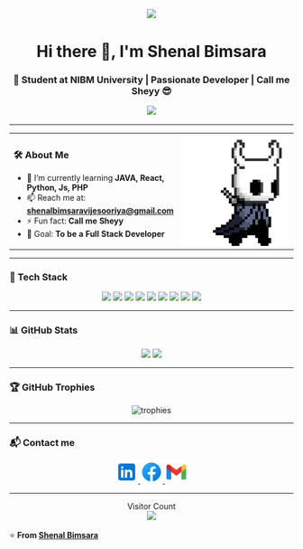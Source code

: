 <p align="center">
  <img src="https://github.com/7oSkaaa/7oSkaaa/blob/main/Images/about_me.gif?raw=true" width="50px">
</p>

<h1 align="center">Hi there 👋, I'm Shenal Bimsara</h1>
<h3 align="center">🚀 Student at NIBM University | Passionate Developer | Call me Sheyy 😎</h3>

<p align="center">
  <img src="https://readme-typing-svg.herokuapp.com?font=Fira+Code&pause=1000&color=00C0FF&center=true&vCenter=true&width=500&lines=💻+Learning+JAVA%2C+React%2C+Python%2C+PHP;⚡+Loves+to+Build+Web+and+Apps;🌟+Always+Exploring+New+Techs">
</p>

---

<table align="center">
<tr border="none">
<td width="50%" align="left">
  
### 🛠️ About Me 

- 🌱 I’m currently learning **JAVA, React, Python, Js, PHP**
- 📫 Reach me at: **shenalbimsaravijesooriya@gmail.com**
- ⚡ Fun fact: **Call me Sheyy**  
- 🎯 Goal: **To be a Full Stack Developer**

</td>
<td width="50%" align="center">
  <img src="https://raw.githubusercontent.com/TanZng/TanZng/master/assets/hollor_knight3.gif" width="200"/>
</td>
</tr>
</table>

---

### 🌟 Tech Stack
<div align="center">
  <img src="https://img.shields.io/badge/HTML5-E34F26?logo=html5&logoColor=white" />
  <img src="https://img.shields.io/badge/CSS3-1572B6?logo=css3&logoColor=white" />
  <img src="https://img.shields.io/badge/JavaScript-F7DF1E?logo=javascript&logoColor=black" />
  <img src="https://img.shields.io/badge/React-61DAFB?logo=react&logoColor=black" />
  <img src="https://img.shields.io/badge/Node.js-339933?logo=node.js&logoColor=white" />
  <img src="https://img.shields.io/badge/Python-3776AB?logo=python&logoColor=white" />
  <img src="https://img.shields.io/badge/Java-007396?logo=java&logoColor=white" />
  <img src="https://img.shields.io/badge/Git-F05032?logo=git&logoColor=white" />
  <img src="https://img.shields.io/badge/GitHub-181717?logo=github&logoColor=white" />
</div>

---

### 📊 GitHub Stats
<div align="center">
  <img src="https://github-readme-stats.vercel.app/api?username=ShenalBimsara006&show_icons=true&theme=tokyonight" height="160px"/>
  <img src="https://github-readme-streak-stats.herokuapp.com/?user=ShenalBimsara006&theme=tokyonight" height="160px"/>
</div>

---

### 🏆 GitHub Trophies
<p align="center">
  <img src="https://github-profile-trophy.vercel.app/?username=ShenalBimsara006&theme=onedark&row=1&column=6" alt="trophies" />
</p>

---

### 📬 Contact me

<p align="center">
    <a href="https://www.linkedin.com/in/shenal-bimsara-wijesuriya-907021346?utm_source=share&utm_campaign=share_via&utm_content=profile&utm_medium=android_app" target="_blank">
        <img src="https://raw.githubusercontent.com/hungpham3112/hungpham3112/main/assets/linkedin.svg" alt="linkedin" height="40"/>
    </a>
    <a href="https://www.facebook.com/share/19xePutMaX/" target="_blank">
        <img src="https://raw.githubusercontent.com/hungpham3112/hungpham3112/main/assets/facebook.svg" alt="facebook" height="40"/>
    </a>
    <a href="mailto:shenalbimsaravijesooriya@gmail.com" target="_blank">
        <img src="https://raw.githubusercontent.com/hungpham3112/hungpham3112/main/assets/gmail.svg" alt="gmail" height="40"/>
    </a>
</p>

---

<p align="center"> 
  Visitor Count <br>
  <img src="https://profile-counter.glitch.me/ShenalBimsara006/count.svg" />
</p>

⭐️ **From [Shenal Bimsara](https://github.com/ShenalBimsara006)**
